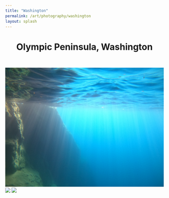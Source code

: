 ```yaml
---
title: "Washington"
permalink: /art/photography/washington
layout: splash
---
```


<h1 style="text-align: center;">Olympic Peninsula, Washington</h1>
<br>

![](/assets/art_images/Washington/GOPR1499%20copy.JPG)
![](/assets/art_images/Washington/GOPR1504%20copy.JPG)
![](/assets/art_images/Washington/GOPR1520.JPG)